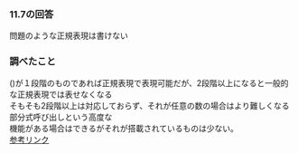 ### 11.7の回答

問題のような正規表現は書けない

### 調べたこと

()が１段階のものであれば正規表現で表現可能だが、2段階以上になると一般的な正規表現では表せなくなる<br>
そもそも2段階以上は対応しておらず、それが任意の数の場合はより難しくなる部分式呼び出しという高度な<br>
機能がある場合はできるがそれが搭載されているものは少ない。<br>
[参考リンク](https://teratail.com/questions/156083)
